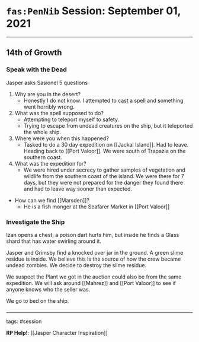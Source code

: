 # `fas:PenNib` Session: September 01, 2021
---

## 14th of Growth

### Speak with the Dead
Jasper asks Sasionel 5 questions
1. Why are you in the desert?
	- Honestly I do not know. I attempted to cast a spell and something went horribly wrong.
2. What was the spell supposed to do?
	- Attempting to teleport myself to safety.
	- Trying to escape from undead creatures on the ship, but it teleported the whole ship.
3. Where were you when this happened?
	- Tasked to do a 30 day expedition on [[Jackal Island]]. Had to leave. Heading back to [[Port Valoor]]. We were south of Trapazia on the southern coast.
4. What was the expedition for?
	- We were hired under secrecy to gather samples of vegetation and wildlife from the southern coast of the island. We were there for 7 days, but they were not prepared for the danger they found there and had to leave way sooner than expected.
- How can we find [[Marsden]]?
	- He is a fish monger at the Seafarer Market in [[Port Valoor]]

### Investigate the Ship
Izan opens a chest, a poison dart hurts him, but inside he finds a Glass shard that has water swirling around it.

Jasper and Grimsby find a knocked over jar in the ground. A green slime residue is inside. We believe this is the source of how the crew became undead zombies. We decide to destroy the slime residue.

We suspect the Plant we got in the auction could also be from the same expedition. We will ask around [[Mahrez]] and [[Port Valoor]] to see if anyone knows who the seller was.

We go to bed on the ship.

### 



---

tags: #session

**RP Help!**: [[Jasper Character Inspiration]]